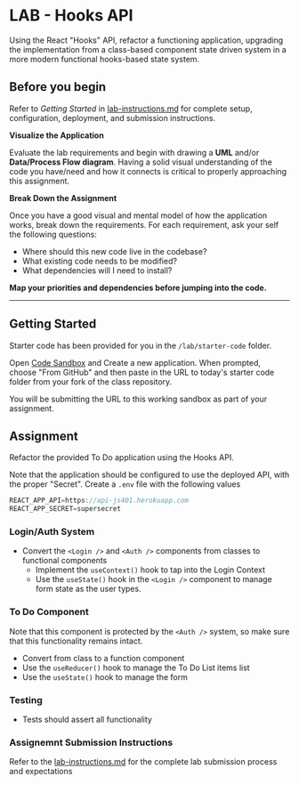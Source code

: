 # LAB - Hooks API

Using the React "Hooks" API, refactor a functioning application, upgrading the implementation from a class-based component state driven system in a more modern functional hooks-based state system.

## Before you begin
Refer to *Getting Started*  in [lab-instructions.md](../../../reference/submission-instructions/labs.md) for complete setup, configuration, deployment, and submission instructions.

**Visualize the Application**

Evaluate the lab requirements and begin with drawing a **UML** and/or **Data/Process Flow diagram**.  Having a solid visual understanding of the code you have/need and how it connects is critical to properly approaching this assignment.

**Break Down the Assignment**

Once you have a good visual and mental model of how the application works, break down the requirements. For each requirement, ask your self the following questions:

* Where should this new code live in the codebase?
* What existing code needs to be modified?
* What dependencies will I need to install?

**Map your priorities and dependencies before jumping into the code.**

---

## Getting Started
Starter code has been provided for you in the `/lab/starter-code` folder. 

Open [Code Sandbox](http://codesandbox.io) and Create a new application. When prompted, choose "From GitHub" and then paste in the URL to today's starter code folder from your fork of the class repository.

You will be submitting the URL to this working sandbox as part of your assignment.

## Assignment
Refactor the provided To Do application using the Hooks API.

Note that the application should be configured to use the deployed API, with the proper "Secret". Create a `.env` file with the following values

```javascript
REACT_APP_API=https://api-js401.herokuapp.com
REACT_APP_SECRET=supersecret
```

### Login/Auth System
* Convert the `<Login />` and `<Auth />` components from classes to functional components
  * Implement the `useContext()` hook to tap into the Login Context
  * Use the `useState()` hook in the `<Login />` component to manage form state as the user types.

### To Do Component
Note that this component is protected by the `<Auth />` system, so make sure that this functionality remains intact.

* Convert from class to a function component
* Use the `useReducer()` hook to manage the To Do List items list
* Use the `useState()` hook to manage the form

### Testing
* Tests should assert all functionality

### Assignemnt Submission Instructions
Refer to the [lab-instructions.md](../../../reference/submission-instructions/labs.md) for the complete lab submission process and expectations
